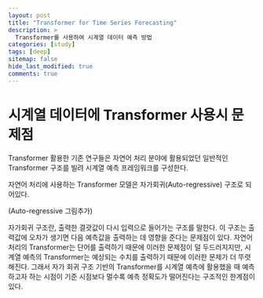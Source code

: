 ```yaml
---
layout: post
title: "Transformer for Time Series Forecasting"
description: >
  Transformer를 사용하여 시계열 데이터 예측 방법
categories: [study]
tags: [deep]
sitemap: false
hide_last_modified: true
comments: true
---
```

# 시계열 데이터에 Transformer 사용시 문제점

Transformer 활용한 기존 연구들은 자연어 처리 분야에 활용되었던 일반적인 Transformer 구조를 빌려 시계열 예측 프레임워크를 구성한다.

자연어 처리에 사용하는 Transformer 모델은 자가회귀(Auto-regressive) 구조로 되어있다.

(Auto-regressive 그림추가)

자가회귀 구조란, 출력한 결괏값이 다시 입력으로 들어가는 구조를 말한다. 이 구조는 출력값에 오차가 생기면 다음 예측값을 출력하는 데 영향을 준다는 문제점이 있다. 자연어 처리의 Transformer는 단어를 출력하기 때문에 이러한 문제점이 덜 두드러지지만, 시계열 예측의 Transformer는 예상되는 수치를 출력하기 때문에 이러한 문제가 더 뚜렷해진다. 그래서 자가 회귀 구조 기반의 Transformer를 시계열 예측에 활용했을 때 예측하고자 하는 시점이 기준 시점보다 멀수록 예측 정확도가 떨어진다는 구조적인 한계점이 있다. 


